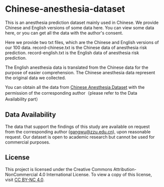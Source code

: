 # Chinese-anesthesia-dataset
This is an anesthesia prediction dataset mainly used in Chinese. We provide Chinese and English versions of some data here. You can view some data here, or you can get all the data with the author's consent.

Here we provide two txt files, which are the Chinese and English versions of our 100 data.
record-chinese.txt is the Chinese data of anesthesia risk prediction.
record-english.txt is the English data of anesthesia risk prediction.

The English anesthesia data is translated from the Chinese data for the purpose of easier comprehension. The Chinese anesthesia data represent the original data we collected.

You can obtain all the data from [Chinese Anesthesia Dataset](https://zenodo.org/records/13378270) with the permission of the corresponding author（please refer to the Data Availability part）

## Data Availability

The data that support the findings of this study are available on request from the corresponding author (gangwu@zzu.edu.cn), upon reasonable request.
Our dataset is open to academic research but cannot be used for commercial purposes.

## License

This project is licensed under the Creative Commons Attribution-NonCommercial 4.0 International License. To view a copy of this license, visit [CC BY-NC 4.0](https://creativecommons.org/licenses/by-nc/4.0/).
